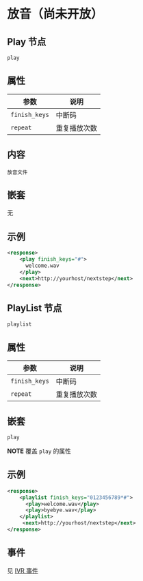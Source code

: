 # 放音（尚未开放）

## Play 节点

```
play
```

## 属性

| 参数                  | 说明                                      |
| --------------------- |  ---------------------------------------- |
| `finish_keys`         | 中断码                                    |
| `repeat`              | 重复播放次数                              |


## 内容
    放音文件

## 嵌套
   无

## 示例

```xml
<response>
    <play finish_keys="#">
      welcome.wav
    </play>
    <next>http://yourhost/nextstep</next>
</response>
```

## PlayList 节点

```
playlist
```

## 属性

| 参数                  | 说明                                      |
| --------------------- |  ---------------------------------------- |
| `finish_keys`         | 中断码                                    |
| `repeat`              | 重复播放次数                              |

## 嵌套
`play`

**NOTE** 覆盖 `play` 的属性

## 示例

```xml
<response>
    <playlist finish_keys="0123456789*#">
      <play>welcome.wav</play>
      <play>byebye.wav</play>
    </playlist>
     <next>http://yourhost/nextstep</next>
</response>
```

## 事件

见 [IVR 事件](../evt/ivr/index.md)
